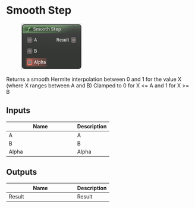 # Smooth Step

<div align="left" data-full-width="false">

<figure><img src="../../../../api/Math/Misc/Smooth_Step.png" alt=""><figcaption></figcaption></figure>

</div>

Returns a smooth Hermite interpolation between 0 and 1 for the value X (where X ranges between A and B) Clamped to 0 for X <= A and 1 for X >= B

## Inputs

<table><thead><tr><th width="170">Name</th><th>Description</th></tr></thead><tbody><tr><td>A</td><td>A</td></tr><tr><td>B</td><td>B</td></tr><tr><td>Alpha</td><td>Alpha</td></tr></tbody></table>

## Outputs

<table><thead><tr><th width="170">Name</th><th>Description</th></tr></thead><tbody><tr><td>Result</td><td>Result</td></tr></tbody></table>
